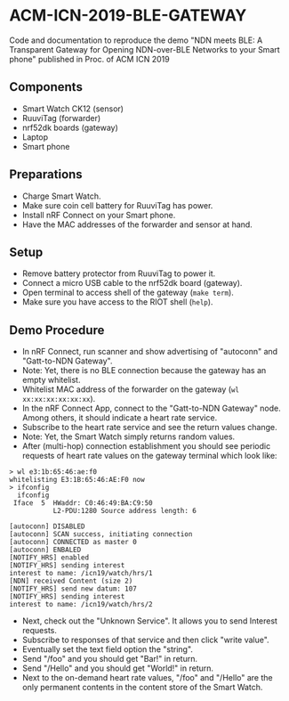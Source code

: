 # ACM-ICN-2019-BLE-GATEWAY
Code and documentation to reproduce the demo "NDN meets BLE: A Transparent Gateway for Opening NDN-over-BLE Networks to your Smart phone" published in Proc. of ACM ICN 2019

## Components
- Smart Watch CK12 (sensor)
- RuuviTag (forwarder)
- nrf52dk boards (gateway)
- Laptop
- Smart phone

## Preparations
- Charge Smart Watch.
- Make sure coin cell battery for RuuviTag has power.
- Install nRF Connect on your Smart phone.
- Have the MAC addresses of the forwarder and sensor at hand.

## Setup
- Remove battery protector from RuuviTag to power it.
- Connect a micro USB cable to the nrf52dk board (gateway).
- Open terminal to access shell of the gateway (`make term`).
- Make sure you have access to the RIOT shell (`help`).

## Demo Procedure
- In nRF Connect, run scanner and show advertising of "autoconn" and "Gatt-to-NDN Gateway".
- Note: Yet, there is no BLE connection because the gateway has an empty whitelist.
- Whitelist MAC address of the forwarder on the gateway (`wl xx:xx:xx:xx:xx:xx`).
- In the nRF Connect App, connect to the "Gatt-to-NDN Gateway" node. Among others, it should indicate a heart rate service.
- Subscribe to the heart rate service and see the return values change.
- Note: Yet, the Smart Watch simply returns random values.
- After (multi-hop) connection establishment you should see periodic requests of heart rate values on the gateway terminal which look like:

```
> wl e3:1b:65:46:ae:f0
whitelisting E3:1B:65:46:AE:F0 now
> ifconfig
  ifconfig
 Iface  5  HWaddr: C0:46:49:BA:C9:50
           L2-PDU:1280 Source address length: 6

[autoconn] DISABLED
[autoconn] SCAN success, initiating connection
[autoconn] CONNECTED as master 0
[autoconn] ENBALED
[NOTIFY_HRS] enabled
[NOTIFY_HRS] sending interest
interest to name: /icn19/watch/hrs/1
[NDN] received Content (size 2)
[NOTIFY_HRS] send new datum: 107
[NOTIFY_HRS] sending interest
interest to name: /icn19/watch/hrs/2
```

- Next, check out the "Unknown Service". It allows you to send Interest requests.
- Subscribe to responses of that service and then click "write value".
- Eventually set the text field option the "string".
- Send "/foo" and you should get "Bar!" in return.
- Send "/Hello" and you should get "World!" in return.
- Next to the on-demand heart rate values, "/foo" and "/Hello" are the only permanent contents
in the content store of the Smart Watch.